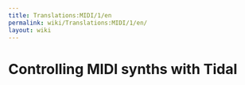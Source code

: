 ```yaml
---
title: Translations:MIDI/1/en
permalink: wiki/Translations:MIDI/1/en/
layout: wiki
---
```


# Controlling MIDI synths with Tidal
